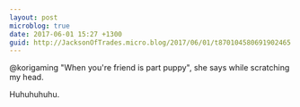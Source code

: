 ```yaml
---
layout: post
microblog: true
date: 2017-06-01 15:27 +1300
guid: http://JacksonOfTrades.micro.blog/2017/06/01/t870104580691902465.html
---
```

@korigaming "When you're friend is part puppy", she says while scratching my head. 

Huhuhuhuhu.
